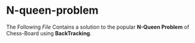 # N-queen-problem

The Following _File_ Contains a solution to the popular **N-Queen Problem** of Chess-Board using **BackTracking**.
